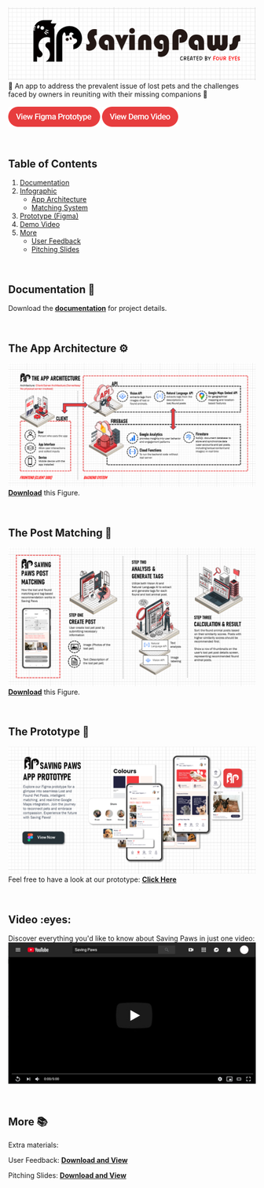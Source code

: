 ![banner](https://github.com/JYplusOne/Saving-Paws-Visual/blob/main/Banner/SP%20Banner.png) <br/>
:paw_prints: An app to address the prevalent issue of lost pets and the challenges faced by owners in reuniting with their missing companions :paw_prints: <br/><br/>
[![Prototype](https://github.com/JYplusOne/Saving-Paws-Visual/blob/main/Banner/View%20Prototype%20Tag.png)](https://www.figma.com/proto/9pKPwI5qP7B87AK3uo5VtE/Saving-Paws?type=design&node-id=3-2&t=jASPy7ERpStwes2X-1&scaling=scale-down&page-id=0%3A1&starting-point-node-id=3%3A2) 
  [![Video](https://github.com/JYplusOne/Saving-Paws-Visual/blob/main/Banner/View%20Video%20Tag.png)](https://youtu.be/U5C0fkNTvZU)
  
<br/>

## Table of Contents
1. [Documentation](#documentation)
2. [Infographic](/Infographic)
    * [App Architecture](#architecture)
    * [Matching System](#matching)
3. [Prototype (Figma)](#prototype)
4. [Demo Video](#video)
5. [More](#more)
    * [User Feedback](/User%20Feedback)
    * [Pitching Slides](/Pitching%20Slides.pdf)

<br/>
<h2 id="documentation">Documentation 📑 </h2>

Download the [**documentation**](/Documentation.docx) for project details.

<br/>
<h2 id="architecture">The App Architecture ⚙️ </h2>

![architecture](https://github.com/LimJiaMei/Saving-Paws---KitaHack-2024/blob/main/Infographic/Apps%20Architecture.png)
[**Download**](https://github.com/LimJiaMei/Saving-Paws---KitaHack-2024/blob/main/Infographic/Apps%20Architecture.png) this Figure.

<br/>
<h2 id="matching">The Post Matching 🚩 </h2>

![matching](https://github.com/LimJiaMei/Saving-Paws---KitaHack-2024/blob/main/Infographic/Matching%20System.png)
[**Download**](https://github.com/LimJiaMei/Saving-Paws---KitaHack-2024/blob/main/Infographic/Matching%20System.png) this Figure.

<br/>
<h2 id="prototype">The Prototype 🧰 </h2>

[![prototype](https://github.com/JYplusOne/Saving-Paws-Visual/blob/main/Banner/SP%20Prototype%20Cover.png)](https://www.figma.com/proto/9pKPwI5qP7B87AK3uo5VtE/Saving-Paws?type=design&node-id=3-2&t=jASPy7ERpStwes2X-1&scaling=scale-down&page-id=0%3A1&starting-point-node-id=3%3A2)
Feel free to have a look at our prototype: [**Click Here**](https://www.figma.com/proto/9pKPwI5qP7B87AK3uo5VtE/Saving-Paws?type=design&node-id=3-2&t=jASPy7ERpStwes2X-1&scaling=scale-down&page-id=0%3A1&starting-point-node-id=3%3A2)

<br/>
<h2 id="video">Video :eyes:</h2>

Discover everything you'd like to know about Saving Paws in just one video:
[![Videot](https://github.com/JYplusOne/Saving-Paws-Visual/blob/main/Banner/SP%20Video.png)](https://youtu.be/U5C0fkNTvZU)

<br/>
<h2 id="more">More 📚</h2>

Extra materials:

User Feedback: [**Download and View**](https://github.com/LimJiaMei/Saving-Paws---KitaHack-2024/blob/main/User%20Feedback/Saving%20Paws%20_%20User%20Feedback.xlsx)

Pitching Slides: [**Download and View**](https://github.com/LimJiaMei/Saving-Paws---KitaHack-2024/blob/main/Pitching%20Slides.pdf)
